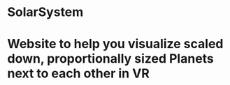 # SolarSystem
# Website to help you visualize scaled down, proportionally sized Planets next to each other in VR
